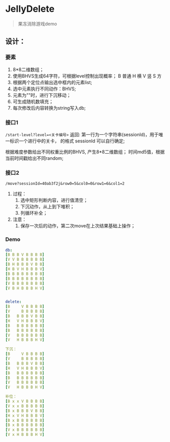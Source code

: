 # JellyDelete
> 果冻消除游戏demo


## 设计：


### 要素
1. 8*8二维数组；
2. 使用BHVS生成64字符，可根据level控制出现概率；
B 普通
H 横
V 竖
S 方
3. 根据两个定位点输出选中框内的元素list;
4. 选中元素执行不同动作：BHVS;
5. 元素为""时，进行下沉移动；
6. 可生成随机数填充；
7. 每次修改后内容转换为string写入db;


### 接口1

`/start-level?level=<关卡编号>`
返回: 第一⾏为一个字符串(sessionId)，用于唯一标识一个进⾏中的关卡， 的格式 sessionId 可以⾃⾏确定; 

根据难度参数给出不同权重比例的BHVS, 产生8*8二维数组；
时间md5值，根据当前时间戳给出不同random;


### 接口2

`/move?sessionId=40ab3f2j&row0=5&col0=0&row1=6&col1=2`

1. 过程：
   1. 选中矩形判断内容，进行值清空；
   2. 下沉动作，从上到下堆积；
   3. 列循环补全；
2. 注意：
   1. 保存一次后的动作，第二次move在上次结果基础上操作；



### Demo
``` yaml
db:
[B B B V B B B B]
[V V B B B B B B]
[B H B B B V B B]
[H B V H B B B V]
[B B B B B B B B]
[B B B B B B B B]
[V B B B B B B B]
[V B H B B B H V]


delete: 
[B     V B B B B]
[V     B B B B B]
[B   B B B V B B]
[H   V H B B B V]
[B   B B B B B B]
[B   B B B B B B]
[V   B B B B B B]
[V   H B B B H V]

下沉：
[B     V B B B B]
[V     B B B B B]
[B   B B B V B B]
[H   V H B B B V]
[B   B B B B B B]
[B   B B B B B B]
[V   B B B B B B]
[V   H B B B H V]

补位：
[B x x V B B B B]
[V x x B B B B B]
[B x B B B V B B]
[H x V H B B B V]
[B x B B B B B B]
[B x B B B B B B]
[V x B B B B B B]
[V x H B B B H V]
```